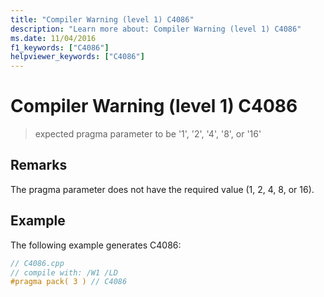 ```yaml
---
title: "Compiler Warning (level 1) C4086"
description: "Learn more about: Compiler Warning (level 1) C4086"
ms.date: 11/04/2016
f1_keywords: ["C4086"]
helpviewer_keywords: ["C4086"]
---
```

# Compiler Warning (level 1) C4086

> expected pragma parameter to be '1', '2', '4', '8', or '16'

## Remarks

The pragma parameter does not have the required value (1, 2, 4, 8, or 16).

## Example

The following example generates C4086:

```cpp
// C4086.cpp
// compile with: /W1 /LD
#pragma pack( 3 ) // C4086
```
